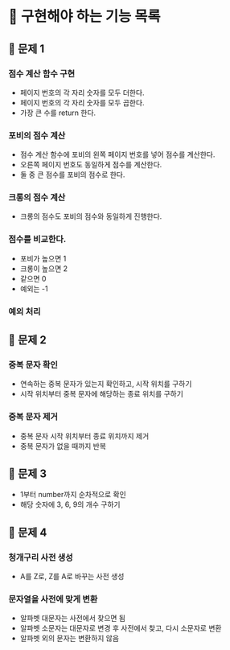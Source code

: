 # 🐣 구현해야 하는 기능 목록

## 🐤 문제 1

### 점수 계산 함수 구현
- 페이지 번호의 각 자리 숫자를 모두 더한다.
- 페이지 번호의 각 자리 숫자를 모두 곱한다.
- 가장 큰 수를 return 한다.

### 포비의 점수 계산
- 점수 계산 함수에 포비의 왼쪽 페이지 번호를 넣어 점수를 계산한다.
- 오른쪽 페이지 번호도 동일하게 점수를 계산한다.
- 둘 중 큰 점수를 포비의 점수로 한다.

### 크롱의 점수 계산
- 크롱의 점수도 포비의 점수와 동일하게 진행한다.

### 점수를 비교한다.
- 포비가 높으면 1
- 크롱이 높으면 2
- 같으면 0
- 예외는 -1

### 예외 처리

## 🐤 문제 2

### 중복 문자 확인
- 연속하는 중복 문자가 있는지 확인하고, 시작 위치를 구하기
- 시작 위치부터 중복 문자에 해당하는 종료 위치를 구하기

### 중복 문자 제거
- 중복 문자 시작 위치부터 종료 위치까지 제거
- 중복 문자가 없을 때까지 반복

## 🐤 문제 3

- 1부터 number까지 순차적으로 확인
- 해당 숫자에 3, 6, 9의 개수 구하기

## 🐤 문제 4

### 청개구리 사전 생성
- A를 Z로, Z를 A로 바꾸는 사전 생성

### 문자열을 사전에 맞게 변환
- 알파벳 대문자는 사전에서 찾으면 됨
- 알파벳 소문자는 대문자로 변경 후 사전에서 찾고, 다시 소문자로 변환
- 알파벳 외의 문자는 변환하지 않음